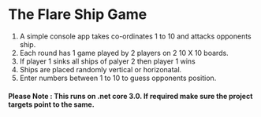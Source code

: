 # The Flare Ship Game

<ol>
 <li> A simple console app takes co-ordinates 1 to 10 and attacks opponents ship.</li>
 <li> Each round has 1 game played by 2 players on 2 10 X 10 boards.</li>
<li> If player 1 sinks all ships of palyer 2 then player 1 wins</li>
<li> Ships are placed randomly vertical or horizonatal. </li>
<li> Enter numbers between 1 to 10 to guess opponents position.</li>
</ol>

#### Please Note :  This runs on .net core 3.0. If required make sure the project targets point to the same.
